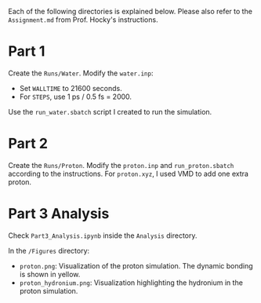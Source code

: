 
Each of the following directories is explained below. Please also refer to the `Assignment.md` from Prof. Hocky's instructions. 

# Part 1
Create the `Runs/Water`. Modify the `water.inp`:
- Set `WALLTIME` to 21600 seconds.
- For `STEPS`, use 1 ps / 0.5 fs = 2000.

Use the `run_water.sbatch` script I created to run the simulation.

# Part 2
Create the `Runs/Proton`. Modify the `proton.inp` and `run_proton.sbatch` according to the instructions.
For `proton.xyz`, I used VMD to add one extra proton.

# Part 3 Analysis
Check `Part3_Analysis.ipynb` inside the `Analysis` directory. 

In the `/Figures` directory:
- `proton.png`: Visualization of the proton simulation. The dynamic bonding is shown in yellow.
- `proton_hydronium.png`: Visualization highlighting the hydronium in the proton simulation.
